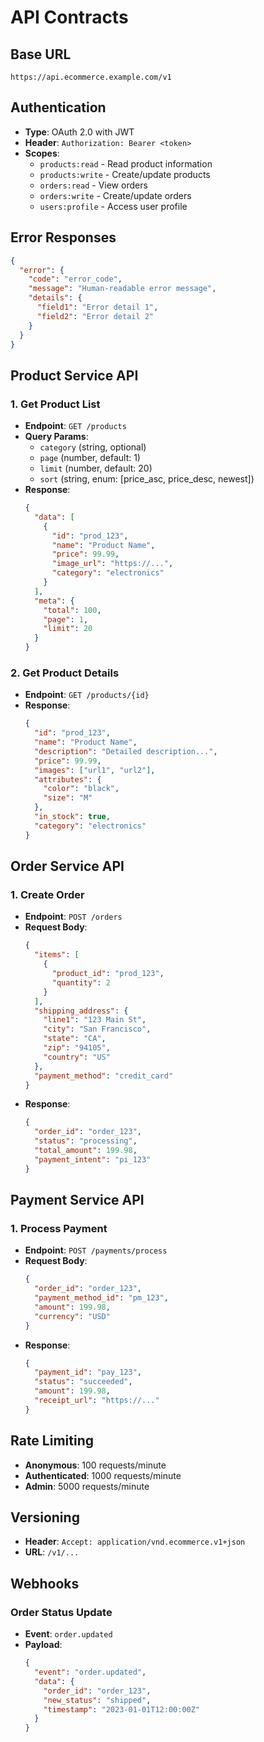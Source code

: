 # API Contracts

## Base URL
`https://api.ecommerce.example.com/v1`

## Authentication
- **Type**: OAuth 2.0 with JWT
- **Header**: `Authorization: Bearer <token>`
- **Scopes**:
  - `products:read` - Read product information
  - `products:write` - Create/update products
  - `orders:read` - View orders
  - `orders:write` - Create/update orders
  - `users:profile` - Access user profile

## Error Responses
```json
{
  "error": {
    "code": "error_code",
    "message": "Human-readable error message",
    "details": {
      "field1": "Error detail 1",
      "field2": "Error detail 2"
    }
  }
}
```

## Product Service API

### 1. Get Product List
- **Endpoint**: `GET /products`
- **Query Params**:
  - `category` (string, optional)
  - `page` (number, default: 1)
  - `limit` (number, default: 20)
  - `sort` (string, enum: [price_asc, price_desc, newest])
- **Response**:
  ```json
  {
    "data": [
      {
        "id": "prod_123",
        "name": "Product Name",
        "price": 99.99,
        "image_url": "https://...",
        "category": "electronics"
      }
    ],
    "meta": {
      "total": 100,
      "page": 1,
      "limit": 20
    }
  }
  ```

### 2. Get Product Details
- **Endpoint**: `GET /products/{id}`
- **Response**:
  ```json
  {
    "id": "prod_123",
    "name": "Product Name",
    "description": "Detailed description...",
    "price": 99.99,
    "images": ["url1", "url2"],
    "attributes": {
      "color": "black",
      "size": "M"
    },
    "in_stock": true,
    "category": "electronics"
  }
  ```

## Order Service API

### 1. Create Order
- **Endpoint**: `POST /orders`
- **Request Body**:
  ```json
  {
    "items": [
      {
        "product_id": "prod_123",
        "quantity": 2
      }
    ],
    "shipping_address": {
      "line1": "123 Main St",
      "city": "San Francisco",
      "state": "CA",
      "zip": "94105",
      "country": "US"
    },
    "payment_method": "credit_card"
  }
  ```
- **Response**:
  ```json
  {
    "order_id": "order_123",
    "status": "processing",
    "total_amount": 199.98,
    "payment_intent": "pi_123"
  }
  ```

## Payment Service API

### 1. Process Payment
- **Endpoint**: `POST /payments/process`
- **Request Body**:
  ```json
  {
    "order_id": "order_123",
    "payment_method_id": "pm_123",
    "amount": 199.98,
    "currency": "USD"
  }
  ```
- **Response**:
  ```json
  {
    "payment_id": "pay_123",
    "status": "succeeded",
    "amount": 199.98,
    "receipt_url": "https://..."
  }
  ```

## Rate Limiting
- **Anonymous**: 100 requests/minute
- **Authenticated**: 1000 requests/minute
- **Admin**: 5000 requests/minute

## Versioning
- **Header**: `Accept: application/vnd.ecommerce.v1+json`
- **URL**: `/v1/...`

## Webhooks
### Order Status Update
- **Event**: `order.updated`
- **Payload**:
  ```json
  {
    "event": "order.updated",
    "data": {
      "order_id": "order_123",
      "new_status": "shipped",
      "timestamp": "2023-01-01T12:00:00Z"
    }
  }
  ```
